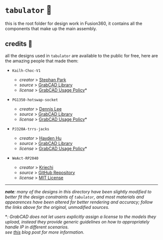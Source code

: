 # `tabulator` 🎹

this is the root folder for design work in Fusion360, it contains all the components that make up the main assembly.

## credits 💖

all the designs used in `tabulator` are available to the public for free, here are the amazing people that made them:

+ `Kailh-Choc-V1`
  + *creator* > [Stephan Park](https://grabcad.com/stephan.park-1)
  + *source* > [GrabCAD Library](https://grabcad.com/library/kailh-choc-low-profile-switch-1)
  + *license* > [GrabCAD Usage Policy](https://help.grabcad.com/article/246-how-can-models-be-used-and-shared)*

+ `PG1350-hotswap-socket`
  + *creator* > [Dennis Lee](https://grabcad.com/dennis.lee-23)
  + *source* > [GrabCAD Library](https://grabcad.com/library/kailh-1350-socket-2)
  + *license* > [GrabCAD Usage Policy](https://help.grabcad.com/article/246-how-can-models-be-used-and-shared)*

+ `PJ320A-trrs-jacks`
  + *creator* > [Hayden Hu](https://grabcad.com/hayden.hu-1)
  + *source* > [GrabCAD Library](https://grabcad.com/library/pj320a-pj320d-3-5mm-jack-1)
  + *license* > [GrabCAD Usage Policy](https://help.grabcad.com/article/246-how-can-models-be-used-and-shared)*
  
+ `WeAct-RP2040`
  + *creator* > [Kriechi](https://github.com/Kriechi)
  + *source* > [GitHub Repository](https://github.com/Kriechi/kicad-library-WeAct-RP2040-Pico)
  + *license* > [MIT License](https://github.com/Kriechi/kicad-library-WeAct-RP2040-Pico/blob/main/LICENSE)

---

***note**: many of the designs in this directory have been slightly modified to better fit the design constraints of `tabulator`, and most materials and appearences have been altered for better rendering and accuracy; follow the links above for the original, unmodified sources.*

**: GrabCAD does not let users explicitly assign a license to the models they upload, instead they provide generic guidelines on how to appropriately handle IP in different scenarios.* \
*see [this](https://help.grabcad.com/article/246-how-can-models-be-used-and-shared) blog post for more information.*
